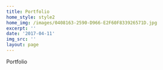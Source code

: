 ```yaml
---
title: Portfolio
home_style: style2
home_img: /images/0408163-2590-D966-E2F60F833926571D.jpg
excerpt: ''
date: '2017-04-11'
img_src: ''
layout: page
---
```

Portfolio
